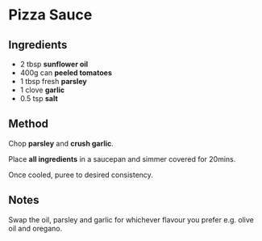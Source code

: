 # Pizza Sauce

## Ingredients

- 2 tbsp **sunflower oil**
- 400g can **peeled tomatoes**
- 1 tbsp fresh **parsley**
- 1 clove **garlic**
- 0.5 tsp **salt**

## Method

Chop **parsley** and **crush garlic**.

Place **all ingredients** in a saucepan and simmer covered for 20mins.

Once cooled, puree to desired consistency.

## Notes

Swap the oil, parsley and garlic for whichever flavour you prefer e.g. olive
oil and oregano.

